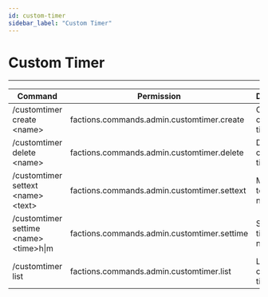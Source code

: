 ```yaml
---
id: custom-timer
sidebar_label: "Custom Timer"
---
```

# Custom Timer

***

| Command                                  | Permission                                  | Description                     |
| ---------------------------------------- | ------------------------------------------- | ------------------------------- |
| /customtimer create <name\>              | factions.commands.admin.customtimer.create  | Creates a custom timer          |
| /customtimer delete <name\>              | factions.commands.admin.customtimer.delete  | Delete the custom timer         |
| /customtimer settext <name\> <text\>     | factions.commands.admin.customtimer.settext | Modify the text to the new text |
| /customtimer settime <name\> <time\>h\|m | factions.commands.admin.customtimer.settime | Sets the time to the new time   |
| /customtimer list                        | factions.commands.admin.customtimer.list    | List of the custom timers       |